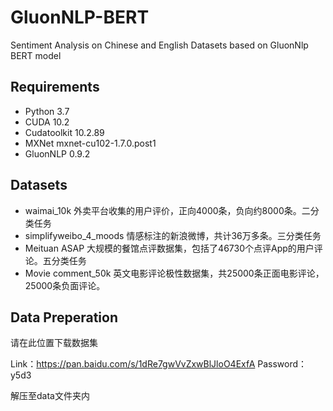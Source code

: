 # GluonNLP-BERT
Sentiment Analysis on Chinese and English Datasets based on GluonNlp BERT model
## Requirements
* Python 3.7
* CUDA 10.2
* Cudatoolkit 10.2.89
* MXNet mxnet-cu102-1.7.0.post1
* GluonNLP 0.9.2

## Datasets
* waimai_10k 外卖平台收集的用户评价，正向4000条，负向约8000条。二分类任务
* simplifyweibo_4_moods 情感标注的新浪微博，共计36万多条。三分类任务
* Meituan ASAP 大规模的餐馆点评数据集，包括了46730个点评App的用户评论。五分类任务
* Movie comment_50k 英文电影评论极性数据集，共25000条正面电影评论，25000条负面评论。
## Data Preperation
请在此位置下载数据集

Link：https://pan.baidu.com/s/1dRe7gwVvZxwBlJloO4ExfA 
Password：y5d3 

解压至data文件夹内
